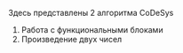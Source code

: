 Здесь представлены 2 алгоритма CoDeSys
1) Работа с функциональными блоками
2) Произведение двух чисел